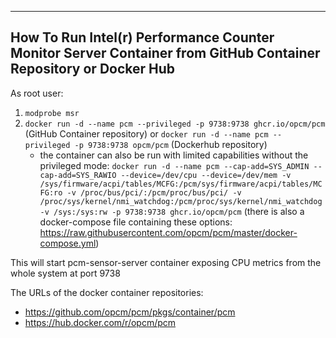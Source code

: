 --------------------------------------------------------------------------------
How To Run Intel(r) Performance Counter Monitor Server Container from GitHub Container Repository or Docker Hub
--------------------------------------------------------------------------------

As root user:
1. ``modprobe msr``
2. ``docker run -d --name pcm --privileged -p 9738:9738 ghcr.io/opcm/pcm`` (GitHub Container repository) or ``docker run -d --name pcm --privileged -p 9738:9738 opcm/pcm`` (Dockerhub repository)
   - the container can also be run with limited capabilities without the privileged mode: ``docker run -d --name pcm --cap-add=SYS_ADMIN --cap-add=SYS_RAWIO --device=/dev/cpu --device=/dev/mem -v /sys/firmware/acpi/tables/MCFG:/pcm/sys/firmware/acpi/tables/MCFG:ro -v /proc/bus/pci/:/pcm/proc/bus/pci/ -v /proc/sys/kernel/nmi_watchdog:/pcm/proc/sys/kernel/nmi_watchdog -v /sys:/sys:rw -p 9738:9738 ghcr.io/opcm/pcm`` (there is also a docker-compose file containing these options: https://raw.githubusercontent.com/opcm/pcm/master/docker-compose.yml)

This will start pcm-sensor-server container exposing CPU metrics from the whole system at port 9738 

The URLs of the docker container repositories:
- https://github.com/opcm/pcm/pkgs/container/pcm
- https://hub.docker.com/r/opcm/pcm
